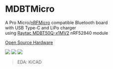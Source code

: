 # MDBTMicro

A Pro Micro/[nRFMicro](https://github.com/joric/nrfmicro) compatible Bluetooth board  
with USB Type-C and LiPo charger  
using [Raytac MDBT50Q-*x*1MV2](https://www.raytac.com/product/ins.php?index_id=24) nRF52840 module

[Open Source Hardware](https://www.oshwa.org/definition/)

![](https://imgur.com/070rcu8.jpg)
![](https://imgur.com/7bKrlxk.jpg)
![](https://imgur.com/uhO9zm3.jpg)

> EDA: KiCAD
